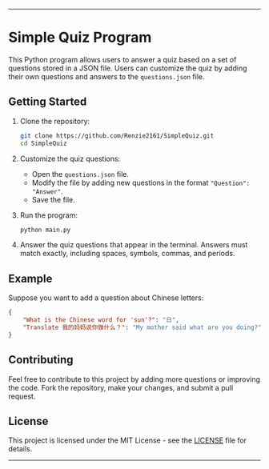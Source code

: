 ----

# Simple Quiz Program

This Python program allows users to answer a quiz based on a set of questions stored in a JSON file. Users can customize the quiz by adding their own questions and answers to the `questions.json` file.

## Getting Started

1. Clone the repository:
   ```bash
   git clone https://github.com/Renzie2161/SimpleQuiz.git
   cd SimpleQuiz
   ```

2. Customize the quiz questions:
   - Open the `questions.json` file.
   - Modify the file by adding new questions in the format `"Question": "Answer"`.
   - Save the file.

3. Run the program:
   ```bash
   python main.py
   ```

4. Answer the quiz questions that appear in the terminal. Answers must match exactly, including spaces, symbols, commas, and periods.

## Example

Suppose you want to add a question about Chinese letters:

```json
{
    "What is the Chinese word for 'sun'?": "日",
    "Translate 我的妈妈说你做什么？": "My mother said what are you doing?",
}
```

## Contributing

Feel free to contribute to this project by adding more questions or improving the code. Fork the repository, make your changes, and submit a pull request.

## License

This project is licensed under the MIT License - see the [LICENSE](LICENSE) file for details.

---
